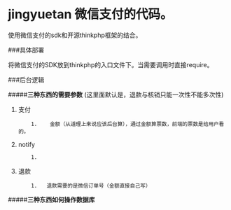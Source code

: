 # jingyuetan 微信支付的代码。 

使用微信支付的sdk和开源thinkphp框架的结合。 

###具体部署

将微信支付的SDK放到thinkphp的入口文件下。当需要调用时直接require。

###后台逻辑

#####**三种东西的需要参数**
(这里面默认是，退款与核销只能一次性不能多次性)


1.  支付

            1.    金额（从道理上来说应该后台算），通过金额算票数，前端的票数是给用户看的。
2.  notify

            1.        
3.  退款

            1.   退款需要的是微信订单号（金额直接自己写）

#####**三种东西如何操作数据库**
